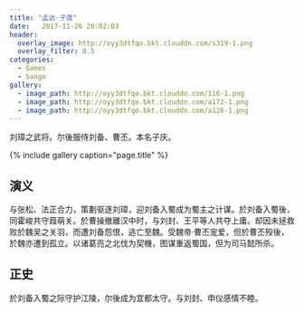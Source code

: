 ```yaml
---
title: "孟达·子度"
date:   2017-11-26 20:02:03
header:
  overlay_image: http://oyy3dtfqo.bkt.clouddn.com/s319-1.png
  overlay_filter: 0.5
categories:
  - Games
  - Sango
gallery:
  - image_path: http://oyy3dtfqo.bkt.clouddn.com/116-1.png
  - image_path: http://oyy3dtfqo.bkt.clouddn.com/a172-1.png
  - image_path: http://oyy3dtfqo.bkt.clouddn.com/a126-1.png
---
```


刘璋之武将。尔後服侍刘备、曹丕。本名子庆。

{% include gallery caption="page.title" %}

## 演义

与张松、法正合力，策劃驱逐刘璋，迎刘备入蜀成为蜀主之计谋。於刘备入蜀後，同霍峻共守葭萌关。於曹操撤離汉中时，与刘封、王平等人共夺上庸。却因未拯救败於魏吴之关羽，而遭刘备怨恨，逃亡至魏。受魏帝·曹丕宠爱，但於曹丕殁後，於魏亦遭到孤立。以诸葛亮之北伐为契機，图谋重返蜀国，但为司马懿所杀。

## 正史

於刘备入蜀之际守护江陵，尔後成为宜都太守。与刘封、申仪感情不睦。